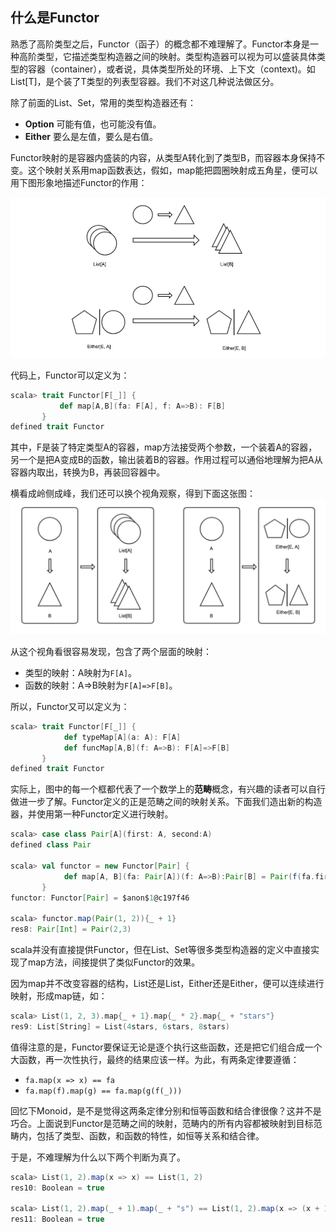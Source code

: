 ## 什么是Functor

熟悉了高阶类型之后，Functor（函子）的概念都不难理解了。Functor本身是一种高阶类型，它描述类型构造器之间的映射。类型构造器可以视为可以盛装具体类型的容器（container），或者说，具体类型所处的环境、上下文（context)。如List[T]，是个装了T类型的列表型容器。我们不对这几种说法做区分。

除了前面的List、Set，常用的类型构造器还有：

* **Option** 可能有值，也可能没有值。
* **Either** 要么是左值，要么是右值。

Functor映射的是容器内盛装的内容，从类型A转化到了类型B，而容器本身保持不变。这个映射关系用map函数表达，假如，map能把圆圈映射成五角星，便可以用下图形象地描述Functor的作用：

![functor](../imgs/functor_1.png)

代码上，Functor可以定义为：
```scala
scala> trait Functor[F[_]] {
           def map[A,B](fa: F[A], f: A=>B): F[B]
       }
defined trait Functor
```
其中，F是装了特定类型A的容器，map方法接受两个参数，一个装着A的容器，另一个是把A变成B的函数，输出装着B的容器。作用过程可以通俗地理解为把A从容器内取出，转换为B，再装回容器中。

横看成岭侧成峰，我们还可以换个视角观察，得到下面这张图：
![functor](../imgs/functor_2.png)

从这个视角看很容易发现，包含了两个层面的映射：

* 类型的映射：A映射为`F[A]`。
* 函数的映射：A=>B映射为`F[A]=>F[B]`。

所以，Functor又可以定义为：
```scala
scala> trait Functor[F[_]] {
            def typeMap[A](a: A): F[A]
            def funcMap[A,B](f: A=>B): F[A]=>F[B]
       }
defined trait Functor
```
实际上，图中的每一个框都代表了一个数学上的**范畴**概念，有兴趣的读者可以自行做进一步了解。Functor定义的正是范畴之间的映射关系。下面我们造出新的构造器，并使用第一种Functor定义进行映射。

```scala
scala> case class Pair[A](first: A, second:A)
defined class Pair

scala> val functor = new Functor[Pair] {
            def map[A, B](fa: Pair[A])(f: A=>B):Pair[B] = Pair(f(fa.first), f(fa.second))
       }
functor: Functor[Pair] = $anon$1@c197f46

scala> functor.map(Pair(1, 2)){_ + 1}
res8: Pair[Int] = Pair(2,3)

```

scala并没有直接提供Functor，但在List、Set等很多类型构造器的定义中直接实现了map方法，间接提供了类似Functor的效果。

因为map并不改变容器的结构，List还是List，Either还是Either，便可以连续进行映射，形成map链，如：
```scala
scala> List(1, 2, 3).map{_ + 1}.map{_ * 2}.map{_ + "stars"}
res9: List[String] = List(4stars, 6stars, 8stars)
```

值得注意的是，Functor要保证无论是逐个执行这些函数，还是把它们组合成一个大函数，再一次性执行，最终的结果应该一样。为此，有两条定律要遵循：
* `fa.map(x => x) == fa`
* `fa.map(f).map(g) == fa.map(g(f(_)))`

回忆下Monoid，是不是觉得这两条定律分别和恒等函数和结合律很像？这并不是巧合。上面说到Functor是范畴之间的映射，范畴内的所有内容都被映射到目标范畴内，包括了类型、函数，和函数的特性，如恒等关系和结合律。

于是，不难理解为什么以下两个判断为真了。

```scala
scala> List(1, 2).map(x => x) == List(1, 2)
res10: Boolean = true

scala> List(1, 2).map(_ + 1).map(_ + "s") == List(1, 2).map(x => (x + 1) + "s")
res11: Boolean = true
```
